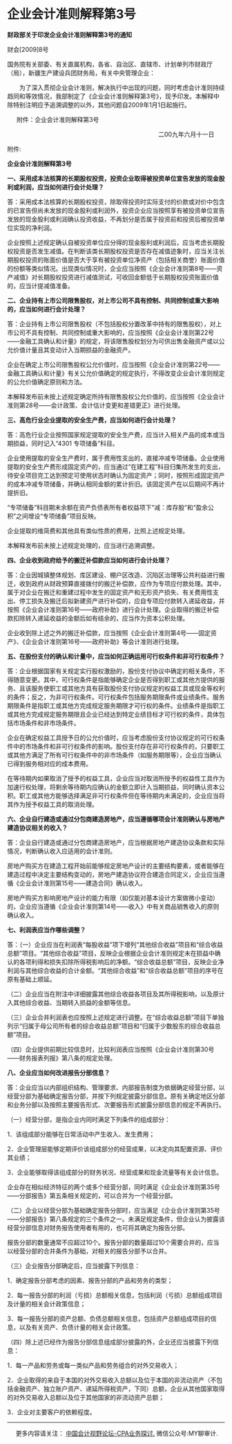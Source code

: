 ﻿企业会计准则解释第3号
===========

  

**财政部关于印发企业会计准则解释第3号的通知**

财会\[2009\]8号

国务院有关部委、有关直属机构，各省、自治区、直辖市、计划单列市财政厅（局），新疆生产建设兵团财务局，有关中央管理企业：

　　为了深入贯彻企业会计准则，解决执行中出现的问题，同时考虑会计准则持续趋同和等效情况，我部制定了《企业会计准则解释第3号》，现予印发。本解释中除特别注明应予追溯调整的以外，其他问题自2009年1月1日起施行。

　  附件：企业会计准则解释第3号

　　　　　　　　　　　　　　　　　　　　　　　　　二00九年六月十一日

附件:

**企业会计准则解释第3号**


**一、采用成本法核算的长期股权投资，投资企业取得被投资单位宣告发放的现金股利或利润，应当如何进行会计处理？**

答：采用成本法核算的长期股权投资，除取得投资时实际支付的价款或对价中包含的已宣告但尚未发放的现金股利或利润外，投资企业应当按照享有被投资单位宣告发放的现金股利或利润确认投资收益，不再划分是否属于投资前和投资后被投资单位实现的净利润。

企业按照上述规定确认自被投资单位应分得的现金股利或利润后，应当考虑长期股权投资是否发生减值。在判断该类长期股权投资是否存在减值迹象时，应当关注长期股权投资的账面价值是否大于享有被投资单位净资产（包括相关商誉）账面价值的份额等类似情况。出现类似情况时，企业应当按照《企业会计准则第8号——资产减值》对长期股权投资进行减值测试，可收回金额低于长期股权投资账面价值的，应当计提减值准备。

**二、企业持有上市公司限售股权，对上市公司不具有控制、共同控制或重大影响的，应当如何进行会计处理？**

答：企业持有上市公司限售股权（不包括股权分置改革中持有的限售股权），对上市公司不具有控制、共同控制或重大影响的，应当按照《企业会计准则第22号——金融工具确认和计量》的规定，将该限售股权划分为可供出售金融资产或以公允价值计量且其变动计入当期损益的金融资产。

企业在确定上市公司限售股权公允价值时，应当按照《企业会计准则第22号——金融工具确认和计量》有关公允价值确定的规定执行，不得改变企业会计准则规定的公允价值确定原则和方法。

本解释发布前未按上述规定确定所持有限售股权公允价值的，应当按照《企业会计准则第28号——会计政策、会计估计变更和差错更正》进行处理。

**三、高危行业企业提取的安全生产费，应当如何进行会计处理？**

答：高危行业企业按照国家规定提取的安全生产费，应当计入相关产品的成本或当期损益，同时记入“4301 专项储备”科目。

企业使用提取的安全生产费时，属于费用性支出的，直接冲减专项储备。企业使用提取的安全生产费形成固定资产的，应当通过“在建工程”科目归集所发生的支出，待安全项目完工达到预定可使用状态时确认为固定资产；同时，按照形成固定资产的成本冲减专项储备，并确认相同金额的累计折旧。该固定资产在以后期间不再计提折旧。

“专项储备”科目期末余额在资产负债表所有者权益项下“减：库存股”和“盈余公积”之间增设“专项储备”项目反映。

企业提取的维简费和其他具有类似性质的费用，比照上述规定处理。

本解释发布前未按上述规定处理的，应当进行追溯调整。

**四、企业收到政府给予的搬迁补偿款应当如何进行会计处理？**

答：企业因城镇整体规划、库区建设、棚户区改造、沉陷区治理等公共利益进行搬迁，收到政府从财政预算直接拨付的搬迁补偿款，应作为专项应付款处理。其中，属于对企业在搬迁和重建过程中发生的固定资产和无形资产损失、有关费用性支出、停工损失及搬迁后拟新建资产进行补偿的，应自专项应付款转入递延收益，并按照《企业会计准则第16号——政府补助》进行会计处理。企业取得的搬迁补偿款扣除转入递延收益的金额后如有结余的，应当作为资本公积处理。

企业收到除上述之外的搬迁补偿款，应当按照《企业会计准则第4号——固定资产》、《企业会计准则第16号——政府补助》等会计准则进行处理。

**五、在股份支付的确认和计量中，应当如何正确运用可行权条件和非可行权条件？**

答：企业根据国家有关规定实行股权激励的，股份支付协议中确定的相关条件，不得随意变更。其中，可行权条件是指能够确定企业是否得到职工或其他方提供的服务、且该服务使职工或其他方具有获取股份支付协议规定的权益工具或现金等权利的条件；反之，为非可行权条件。可行权条件包括服务期限条件或业绩条件。服务期限条件是指职工或其他方完成规定服务期限才可行权的条件。业绩条件是指职工或其他方完成规定服务期限且企业已经达到特定业绩目标才可行权的条件，具体包括市场条件和非市场条件。

企业在确定权益工具授予日的公允价值时，应当考虑股份支付协议规定的可行权条件中的市场条件和非可行权条件的影响。股份支付存在非可行权条件的，只要职工或其他方满足了所有可行权条件中的非市场条件（如服务期限等），企业应当确认已得到服务相对应的成本费用。

在等待期内如果取消了授予的权益工具，企业应当对取消所授予的权益性工具作为加速行权处理，将剩余等待期内应确认的金额立即计入当期损益，同时确认资本公积。职工或其他方能够选择满足非可行权条件但在等待期内未满足的，企业应当将其作为授予权益工具的取消处理。

**六、企业自行建造或通过分包商建造房地产，应当遵循哪项会计准则确认与房地产建造协议相关的收入？**

答：企业自行建造或通过分包商建造房地产，应当根据房地产建造协议条款和实际情况，判断确认收入应适用的会计准则。

房地产购买方在建造工程开始前能够规定房地产设计的主要结构要素，或者能够在建造过程中决定主要结构变动的，房地产建造协议符合建造合同定义，企业应当遵循《企业会计准则第15号——建造合同》确认收入。

房地产购买方影响房地产设计的能力有限（如仅能对基本设计方案做微小变动）的，企业应当遵循《企业会计准则第14号——收入》中有关商品销售收入的原则确认收入。

**七、利润表应当作哪些调整？**

答：（一）企业应当在利润表“每股收益”项下增列“其他综合收益”项目和“综合收益总额”项目。“其他综合收益”项目，反映企业根据企业会计准则规定未在损益中确认的各项利得和损失扣除所得税影响后的净额。“综合收益总额”项目，反映企业净利润与其他综合收益的合计金额。“其他综合收益”和“综合收益总额”项目的序号在原有基础上顺延。

（二）企业应当在附注中详细披露其他综合收益各项目及其所得税影响，以及原计入其他综合收益、当期转入损益的金额等信息。

（三）企业合并利润表也应按照上述规定进行调整。在“综合收益总额”项目下单独列示“归属于母公司所有者的综合收益总额”项目和“归属于少数股东的综合收益总额”项目。

（四）企业提供前期比较信息时，比较利润表应当按照《企业会计准则第30号——财务报表列报》第八条的规定处理。

**八、企业应当如何改进报告分部信息？**

答：企业应当以内部组织结构、管理要求、内部报告制度为依据确定经营分部，以经营分部为基础确定报告分部，并按下列规定披露分部信息。原有关确定地区分部和业务分部以及按照主要报告形式、次要报告形式披露分部信息的规定不再执行。

（一）经营分部，是指企业内同时满足下列条件的组成部分：

1．该组成部分能够在日常活动中产生收入、发生费用；

2．企业管理层能够定期评价该组成部分的经营成果，以决定向其配置资源、评价其业绩；

3．企业能够取得该组成部分的财务状况、经营成果和现金流量等有关会计信息。

企业存在相似经济特征的两个或多个经营分部，同时满足《企业会计准则第35号——分部报告》第五条相关规定的，可以合并为一个经营分部。

（二）企业以经营分部为基础确定报告分部时，应当满足《企业会计准则第35号——分部报告》第八条规定的三个条件之一。未满足规定条件，但企业认为披露该经营分部信息对财务报告使用者有用的，也可将其确定为报告分部。

报告分部的数量通常不应超过10个。报告分部的数量超过10个需要合并的，应当以经营分部的合并条件为基础，对相关的报告分部予以合并。

（三）企业报告分部确定后，应当披露下列信息：

1．确定报告分部考虑的因素、报告分部的产品和劳务的类型；

2．每一报告分部的利润（亏损）总额相关信息，包括利润（亏损）总额组成项目及计量的相关会计政策信息；

3．每一报告分部的资产总额、负债总额相关信息，包括资产总额组成项目的信息，以及有关资产、负债计量的相关会计政策。

（四）除上述已经作为报告分部信息组成部分披露的外，企业还应当披露下列信息：

1．每一产品和劳务或每一类似产品和劳务组合的对外交易收入；

2．企业取得的来自于本国的对外交易收入总额以及位于本国的非流动资产（不包括金融资产、独立账户资产、递延所得税资产，下同）总额，企业从其他国家取得的对外交易收入总额以及位于其他国家的非流动资产总额；

3．企业对主要客户的依赖程度。

* * *

     更多内容请关注： [中国会计视野论坛-CPA业务探讨.](https://bbs.esnai.com/thread-5354530-1-3.html) 微信公众号:MY聊审计.